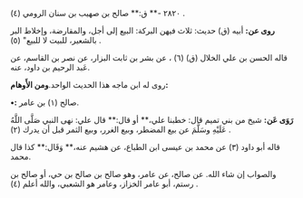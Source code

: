٢٨٢٠ -** ق:** صالح بن صهيب بن سنان الرومي (٤) .

**روى عن:** أبيه (ق) حديث: ثلاث فيهن البركة: البيع إلى أجل، والمقارضة، وإخلاط البر بالشعير، للبيت لا للبيع" (٥) .

قاله الحسن بن علي الخلال (ق) (٦) ، عن بشر بن ثابت البزار، عن نصر بن القاسم، عن عَبد الرحيم بن داود، عنه.

روى له ابن ماجه هذا الحديث الواحد.**ومن الأَوهام:**

**•:** صالح (١) بن عامر.

**رَوَى عَن:** شيخ من بني تميم قال: خطبنا علي،** أو قال:** قال علي: نهى النبي صَلَّى اللَّهُ عَلَيْهِ وسَلَّمَ عن بيع المضطر، وبيع الغرر، وبيع الثمر قبل أن يدرك (٢) .

قاله أبو داود (٣) عن محمد بن عيسى ابن الطباع، عن هشيم عنه،** وَقَال:** كذا قال محمد.

والصواب إن شاء الله. عن صالح، عن عامر، وهو صالح بن صالح بن حي، أو صالح بن رستم، أبو عامر الخزاز، وعامر هو الشعبي، والله أعلم (٤) .